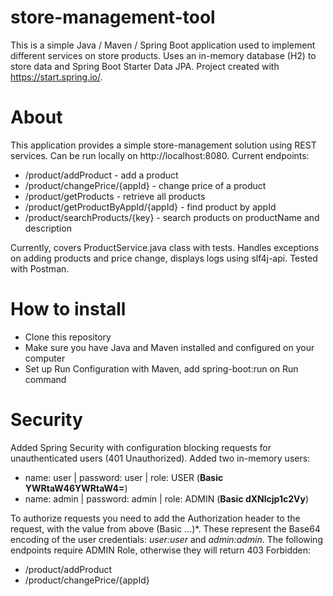 # store-management-tool
This is a simple Java / Maven / Spring Boot application used to implement different services on store products. Uses an in-memory database (H2) to store data and Spring Boot Starter Data JPA.
Project created with https://start.spring.io/.

# About
This application provides a simple store-management solution using REST services.
Can be run locally on http://localhost:8080. Current endpoints:
* /product/addProduct - add a product
* /product/changePrice/{appId} - change price of a product
* /product/getProducts - retrieve all products
* /product/getProductByAppId/{appId} - find product by appId
* /product/searchProducts/{key} - search products on productName and description

Currently, covers ProductService.java class with tests. Handles exceptions on adding products  and price change, displays logs using slf4j-api. Tested with Postman.

# How to install
* Clone this repository
* Make sure you have Java and Maven installed and configured on your computer
* Set up Run Configuration with Maven, add spring-boot:run on Run command

# Security 
Added Spring Security with configuration blocking requests for unauthenticated users (401 Unauthorized).
Added two in-memory users:
* name: user | password: user | role: USER (**Basic YWRtaW46YWRtaW4=**)
* name: admin | password: admin | role: ADMIN (**Basic dXNlcjp1c2Vy**)

To authorize requests you need to add the Authorization header to the request, with the value from above (Basic ...)*. 
These represent the Base64 encoding of the user credentials: *user:user* and *admin:admin*.
The following endpoints require ADMIN Role, otherwise they will return 403 Forbidden:
* /product/addProduct 
* /product/changePrice/{appId}
